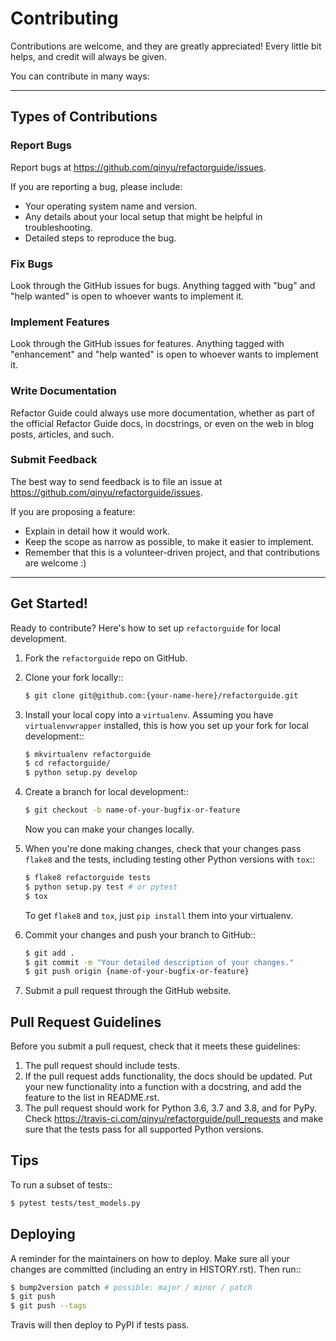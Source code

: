 # Contributing

Contributions are welcome, and they are greatly appreciated! Every little bit
helps, and credit will always be given.

You can contribute in many ways:

---

## Types of Contributions

### Report Bugs

Report bugs at https://github.com/qinyu/refactorguide/issues.

If you are reporting a bug, please include:

* Your operating system name and version.
* Any details about your local setup that might be helpful in troubleshooting.
* Detailed steps to reproduce the bug.

### Fix Bugs

Look through the GitHub issues for bugs. Anything tagged with "bug" and "help
wanted" is open to whoever wants to implement it.

### Implement Features

Look through the GitHub issues for features. Anything tagged with "enhancement"
and "help wanted" is open to whoever wants to implement it.

### Write Documentation

Refactor Guide could always use more documentation, whether as part of the
official Refactor Guide docs, in docstrings, or even on the web in blog posts,
articles, and such.

### Submit Feedback

The best way to send feedback is to file an issue at https://github.com/qinyu/refactorguide/issues.

If you are proposing a feature:

* Explain in detail how it would work.
* Keep the scope as narrow as possible, to make it easier to implement.
* Remember that this is a volunteer-driven project, and that contributions
  are welcome :)

---

## Get Started!

Ready to contribute? Here's how to set up `refactorguide` for local development.

1. Fork the `refactorguide` repo on GitHub.
2. Clone your fork locally::

    ```sh
    $ git clone git@github.com:{your-name-here}/refactorguide.git
    ```

3. Install your local copy into a `virtualenv`. Assuming you have `virtualenvwrapper` installed, this is how you set up your fork for local development::

    ```sh
    $ mkvirtualenv refactorguide
    $ cd refactorguide/
    $ python setup.py develop
    ```

4. Create a branch for local development::

    ```sh
    $ git checkout -b name-of-your-bugfix-or-feature
    ```

   Now you can make your changes locally.

5. When you're done making changes, check that your changes pass `flake8` and the
   tests, including testing other Python versions with `tox`::

    ```sh
    $ flake8 refactorguide tests
    $ python setup.py test # or pytest
    $ tox
    ```

   To get `flake8` and `tox`, just `pip install` them into your virtualenv.

6. Commit your changes and push your branch to GitHub::

    ```sh
    $ git add .
    $ git commit -m "Your detailed description of your changes."
    $ git push origin {name-of-your-bugfix-or-feature}
    ```

7. Submit a pull request through the GitHub website.

## Pull Request Guidelines

Before you submit a pull request, check that it meets these guidelines:

1. The pull request should include tests.
2. If the pull request adds functionality, the docs should be updated. Put
   your new functionality into a function with a docstring, and add the
   feature to the list in README.rst.
3. The pull request should work for Python 3.6, 3.7 and 3.8, and for PyPy. Check
   https://travis-ci.com/qinyu/refactorguide/pull_requests
   and make sure that the tests pass for all supported Python versions.

## Tips

To run a subset of tests::

```sh
$ pytest tests/test_models.py
```


## Deploying

A reminder for the maintainers on how to deploy.
Make sure all your changes are committed (including an entry in HISTORY.rst).
Then run::

```sh
$ bump2version patch # possible: major / minor / patch
$ git push
$ git push --tags
```

Travis will then deploy to PyPI if tests pass.
